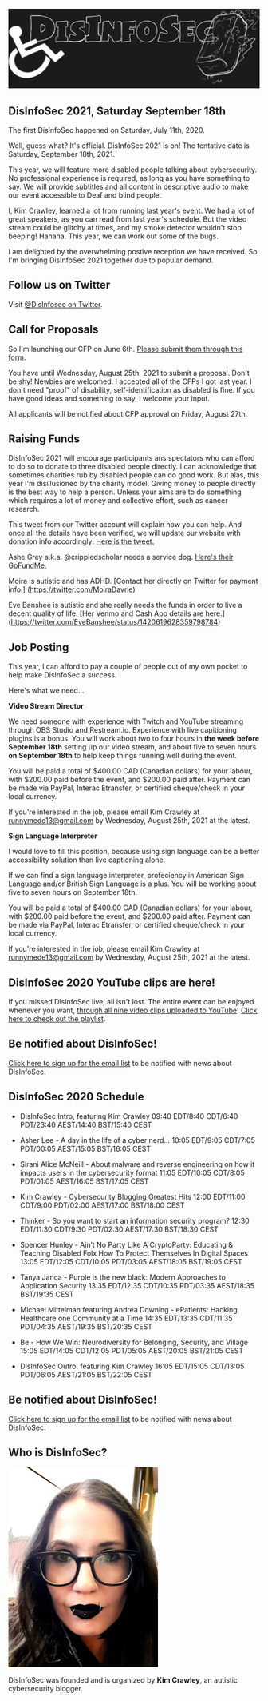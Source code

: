 ![DisInfoSec](DisInfoSec_Logo.png)

## DisInfoSec 2021, Saturday September 18th

The first DisInfoSec happened on Saturday, July 11th, 2020. 

Well, guess what? It's official. DisInfoSec 2021 is on! The tentative date is Saturday, September 18th, 2021.

This year, we will feature more disabled people talking about cybersecurity. No professional experience is required, as long as you have something to say. We will provide subtitles and all content in descriptive audio to make our event accessible to Deaf and blind people. 

I, Kim Crawley, learned a lot from running last year's event. We had a lot of great speakers, as you can read from last year's schedule. But the video stream could be glitchy at times, and my smoke detector wouldn't stop beeping! Hahaha. This year, we can work out some of the bugs.

I am delighted by the overwhelming postive reception we have received. So I'm bringing DisInfoSec 2021 together due to popular demand. 

## Follow us on Twitter

Visit [@DisInfosec on Twitter](https://twitter.com/DisInfoSec).

## Call for Proposals

So I'm launching our CFP on June 6th. [Please submit them through this form](https://docs.google.com/forms/d/e/1FAIpQLSdYeIJDFJGqu4GDErNm4I0tQlWC9G0tQqNbWoTji7Nru3T0bw/viewform?usp=sf_link).

You have until Wednesday, August 25th, 2021 to submit a proposal. Don't be shy! Newbies are welcomed. I accepted all of the CFPs I got last year. I don't need "proof" of disability, self-identification as disabled is fine. If you have good ideas and something to say, I welcome your input.

All applicants will be notified about CFP approval on Friday, August 27th.

## Raising Funds

DisInfoSec 2021 will encourage participants ans spectators who can afford to do so to donate to three disabled people directly. I can acknowledge that sometimes charities rub by disabled people can do good work. But alas, this year I'm disillusioned by the charity model. Giving money to people directly is the best way to help a person. Unless your aims are to do something which requires a lot of money and collective effort, such as cancer research.

This tweet from our Twitter account will explain how you can help. And once all the details have been verified, we will update our website with donation info accordingly: [Here is the tweet.](https://twitter.com/DisInfoSec/status/1425593209351192583?s=09)

Ashe Grey a.k.a. @crippledscholar needs a service dog. [Here's their GoFundMe.](https://www.gofundme.com/f/get-an-autism-and-anxiety-service-dog-for-kim)

Moira is autistic and has ADHD. [Contact her directly on Twitter for payment info.]
(https://twitter.com/MoiraDavrie)

Eve Banshee is autistic and she really needs the funds in order to live a decent quality of life. [Her Venmo and Cash App details are here.]
(https://twitter.com/EveBanshee/status/1420619628359798784)

## Job Posting

This year, I can afford to pay a couple of people out of my own pocket to help make DisInfoSec a success. 

Here's what we need...

**Video Stream Director**

We need someone with experience with Twitch and YouTube streaming through OBS Studio and Restream.io. Experience with live capitioning plugins is a bonus. 
You will work about two to four hours in **the week before September 18th** setting up our video stream, and about five to seven hours **on September 18th** to help keep things running well during the event. 

You will be paid a total of $400.00 CAD (Canadian dollars) for your labour, with $200.00 paid before the event, and $200.00 paid after. Payment can be made via PayPal, Interac Etransfer, or certified cheque/check in your local currency. 

If you're interested in the job, please email Kim Crawley at runnymede13@gmail.com by Wednesday, August 25th, 2021 at the latest.

**Sign Language Interpreter**

I would love to fill this position, because using sign language can be a better accessibility solution than live captioning alone.

If we can find a sign language interpreter, profeciency in American Sign Language and/or British Sign Language is a plus. You will be working about five to seven hours on September 18th.

You will be paid a total of $400.00 CAD (Canadian dollars) for your labour, with $200.00 paid before the event, and $200.00 paid after. Payment can be made via PayPal, Interac Etransfer, or certified cheque/check in your local currency. 

If you're interested in the job, please email Kim Crawley at runnymede13@gmail.com by Wednesday, August 25th, 2021 at the latest.


## DisInfoSec 2020 YouTube clips are here!

If you missed DisInfoSec live, all isn't lost. The entire event can be enjoyed whenever you want, [through all nine video clips uploaded to YouTube](https://www.youtube.com/playlist?list=PLU7Sd0fGdnTuRdyVgXh_L4pvVyJe9hV3L)! [Click here to check out the playlist](https://www.youtube.com/playlist?list=PLU7Sd0fGdnTuRdyVgXh_L4pvVyJe9hV3L).



## Be notified about DisInfoSec!

[Click here to sign up for the email list](https://docs.google.com/forms/d/1X3HTdzNinI7gmcAe9ahM4IRtVGzmjwFBqNJ1xfXvE8Y/) to be notified with news about DisInfoSec.




## DisInfoSec 2020 Schedule

- DisInfoSec Intro, featuring Kim Crawley 09:40 EDT/8:40 CDT/6:40 PDT/23:40 AEST/14:40 BST/15:40 CEST

- Asher Lee - A day in the life of a cyber nerd… 10:05 EDT/9:05 CDT/7:05 PDT/00:05 AEST/15:05 BST/16:05 CEST

- Sirani Alice McNeill - About malware and reverse engineering on how it impacts users in the cybersecurity format  11:05 EDT/10:05 CDT/8:05 PDT/01:05 AEST/16:05 BST/17:05 CEST

- Kim Crawley - Cybersecurity Blogging Greatest Hits 12:00 EDT/11:00 CDT/9:00 PDT/02:00 AEST/17:00 BST/18:00 CEST

- Thinker - So you want to start an information security program?  12:30 EDT/11:30 CDT/9:30 PDT/02:30 AEST/17:30 BST/18:30 CEST

- Spencer Hunley - Ain’t No Party Like A CryptoParty: Educating & Teaching Disabled Folx How To Protect Themselves In Digital Spaces  13:05 EDT/12:05 CDT/10:05 PDT/03:05 AEST/18:05 BST/19:05 CEST

- Tanya Janca - Purple is the new black: Modern Approaches to Application Security 13:35 EDT/12:35 CDT/10:35 PDT/03:35 AEST/18:35 BST/19:35 CEST

- Michael Mittelman featuring Andrea Downing - ePatients: Hacking Healthcare one Community at a Time  14:35 EDT/13:35 CDT/11:35 PDT/04:35 AEST/19:35 BST/20:35 CEST

- Be - How We Win: Neurodiversity for Belonging, Security, and Village  15:05 EDT/14:05 CDT/12:05 PDT/05:05 AEST/20:05 BST/21:05 CEST

- DisInfoSec Outro, featuring Kim Crawley 16:05 EDT/15:05 CDT/13:05 PDT/06:05 AEST/21:05 BST/22:05 CEST

## Be notified about DisInfoSec!

[Click here to sign up for the email list](https://docs.google.com/forms/d/1X3HTdzNinI7gmcAe9ahM4IRtVGzmjwFBqNJ1xfXvE8Y/) to be notified with news about DisInfoSec.



## Who is DisInfoSec?

![image of Kim Crawley](KimShot_DisInfoSec.jpg)

DisInfoSec was founded and is organized by **Kim Crawley**, an autistic cybersecurity blogger. 
